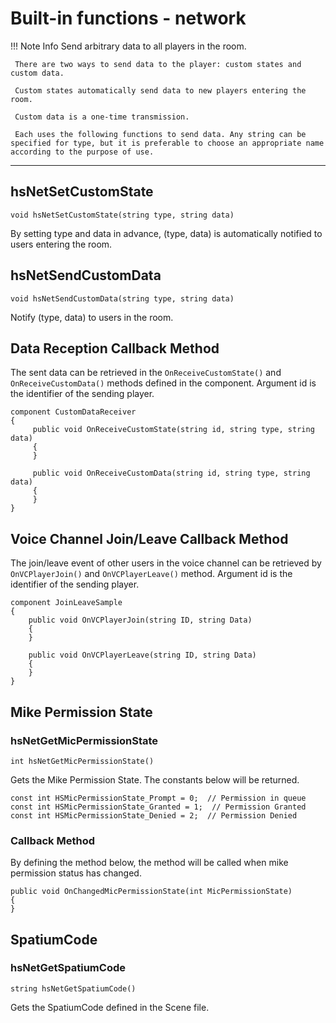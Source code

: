 
# Built-in functions - network

!!! Note Info
     Send arbitrary data to all players in the room.

     There are two ways to send data to the player: custom states and custom data.

     Custom states automatically send data to new players entering the room.

     Custom data is a one-time transmission.

     Each uses the following functions to send data. Any string can be specified for type, but it is preferable to choose an appropriate name according to the purpose of use.

***

## hsNetSetCustomState

`void hsNetSetCustomState(string type, string data)`

By setting type and data in advance, (type, data) is automatically notified to users entering the room.

## hsNetSendCustomData

`void hsNetSendCustomData(string type, string data)`

Notify (type, data) to users in the room.

## Data Reception Callback Method

The sent data can be retrieved in the `OnReceiveCustomState()` and `OnReceiveCustomData()` methods defined in the component. Argument id is the identifier of the sending player.

```
component CustomDataReceiver
{
     public void OnReceiveCustomState(string id, string type, string data)
     {
     }

     public void OnReceiveCustomData(string id, string type, string data)
     {
     }
}
```

## Voice Channel Join/Leave Callback Method

The join/leave event of other users in the voice channel can be retrieved by `OnVCPlayerJoin()` and `OnVCPlayerLeave()` method. Argument id is the identifier of the sending player.

```
component JoinLeaveSample
{
    public void OnVCPlayerJoin(string ID, string Data)
    {
    }

    public void OnVCPlayerLeave(string ID, string Data)
    {
    }
}
```

## Mike Permission State

### hsNetGetMicPermissionState

`int hsNetGetMicPermissionState()`

Gets the Mike Permission State. The constants below will be returned.

```
const int HSMicPermissionState_Prompt = 0;  // Permission in queue
const int HSMicPermissionState_Granted = 1;  // Permission Granted
const int HSMicPermissionState_Denied = 2;  // Permission Denied
```

### Callback Method

By defining the method below, the method will be called when mike permission status has changed.

```
public void OnChangedMicPermissionState(int MicPermissionState)
{
}
```

## SpatiumCode

### hsNetGetSpatiumCode

`string hsNetGetSpatiumCode()`

Gets the SpatiumCode defined in the Scene file.
